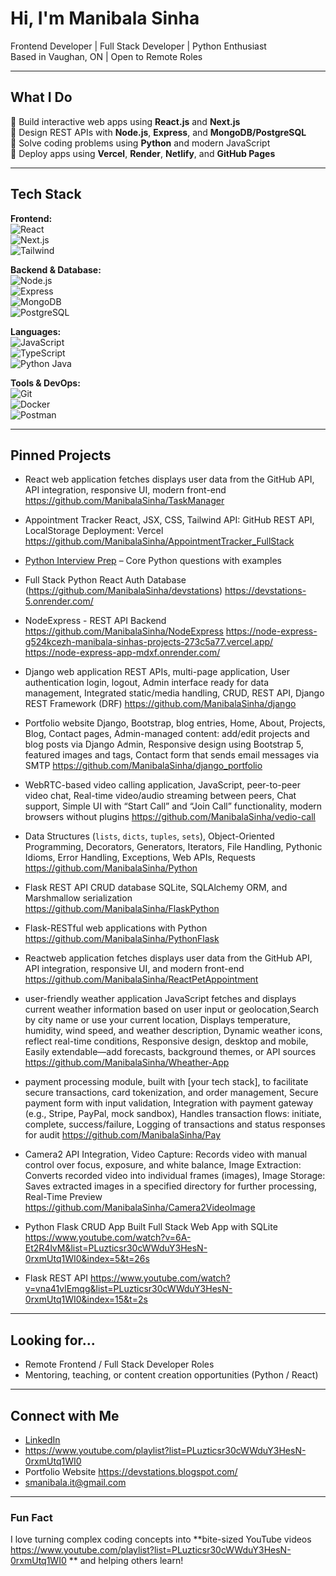 #  Hi, I'm Manibala Sinha

 Frontend Developer | Full Stack Developer | Python Enthusiast  
 Based in Vaughan, ON | Open to Remote Roles

---

##  What I Do

🔹 Build interactive web apps using **React.js** and **Next.js**  
🔹 Design REST APIs with **Node.js**, **Express**, and **MongoDB/PostgreSQL**  
🔹 Solve coding problems using **Python** and modern JavaScript  
🔹 Deploy apps using **Vercel**, **Render**, **Netlify**, and **GitHub Pages**

---

##  Tech Stack

**Frontend:**  
![React](https://img.shields.io/badge/-React-61DAFB?logo=react&logoColor=000)  
![Next.js](https://img.shields.io/badge/-Next.js-000?logo=next.js)  
![Tailwind](https://img.shields.io/badge/-Tailwind_CSS-38B2AC?logo=tailwind-css&logoColor=fff)

**Backend & Database:**  
![Node.js](https://img.shields.io/badge/-Node.js-339933?logo=node.js&logoColor=fff)  
![Express](https://img.shields.io/badge/-Express-000?logo=express&logoColor=fff)  
![MongoDB](https://img.shields.io/badge/-MongoDB-47A248?logo=mongodb)  
![PostgreSQL](https://img.shields.io/badge/-PostgreSQL-4169E1?logo=postgresql&logoColor=fff)

**Languages:**  
![JavaScript](https://img.shields.io/badge/-JavaScript-F7DF1E?logo=javascript&logoColor=000)  
![TypeScript](https://img.shields.io/badge/-TypeScript-3178C6?logo=typescript&logoColor=fff)  
![Python](https://img.shields.io/badge/-Python-3776AB?logo=python&logoColor=fff)
Java

**Tools & DevOps:**  
![Git](https://img.shields.io/badge/-Git-F05032?logo=git&logoColor=fff)  
![Docker](https://img.shields.io/badge/-Docker-2496ED?logo=docker&logoColor=fff)  
![Postman](https://img.shields.io/badge/-Postman-FF6C37?logo=postman&logoColor=fff)

---

##  Pinned Projects

- React web application fetches displays user data from the GitHub API, API integration, responsive UI, modern front-end https://github.com/ManibalaSinha/TaskManager
- Appointment Tracker React, JSX, CSS, Tailwind API: GitHub REST API, LocalStorage Deployment: Vercel https://github.com/ManibalaSinha/AppointmentTracker_FullStack
- [ Python Interview Prep](https://github.com/ManibalaSinha/Python-Interview) – Core Python questions with examples
- Full Stack Python React Auth Database (https://github.com/ManibalaSinha/devstations) https://devstations-5.onrender.com/
- NodeExpress - REST API Backend https://github.com/ManibalaSinha/NodeExpress https://node-express-g524kcezh-manibala-sinhas-projects-273c5a77.vercel.app/ https://node-express-app-mdxf.onrender.com/
- Django web application REST APIs, multi-page application, User authentication login, logout, Admin interface ready for data management, Integrated static/media handling, CRUD, REST API, Django REST Framework (DRF) https://github.com/ManibalaSinha/django
- Portfolio website Django, Bootstrap, blog entries, Home, About, Projects, Blog, Contact pages, Admin-managed content: add/edit projects and blog posts via Django Admin, Responsive design using Bootstrap 5, featured images and tags, Contact form that sends email   messages via SMTP https://github.com/ManibalaSinha/django_portfolio
- WebRTC-based video calling application, JavaScript, peer-to-peer video chat, Real-time video/audio streaming between peers, Chat support, Simple UI with “Start Call” and “Join Call” functionality, modern browsers without plugins https://github.com/ManibalaSinha/vedio-call

- Data Structures (`lists`, `dicts`, `tuples`, `sets`), Object-Oriented Programming, Decorators, Generators, Iterators, File Handling, Pythonic Idioms, Error Handling, Exceptions, Web APIs, Requests https://github.com/ManibalaSinha/Python
- Flask REST API CRUD database SQLite, SQLAlchemy ORM, and Marshmallow serialization https://github.com/ManibalaSinha/FlaskPython
- Flask-RESTful web applications with Python https://github.com/ManibalaSinha/PythonFlask
- Reactweb application fetches displays user data from the GitHub API, API integration, responsive UI, and modern front-end https://github.com/ManibalaSinha/ReactPetAppointment
- user-friendly weather application JavaScript fetches and displays current weather information based on user input or geolocation,Search by city name or use your current location, Displays temperature, humidity, wind speed, and weather description, Dynamic weather icons, reflect real-time conditions, Responsive design, desktop and mobile, Easily extendable—add forecasts, background themes, or API sources https://github.com/ManibalaSinha/Wheather-App
- payment processing module, built with [your tech stack], to facilitate secure transactions, card tokenization, and order management, Secure payment form with input validation, Integration with payment gateway (e.g., Stripe, PayPal, mock sandbox), Handles transaction flows: initiate, complete, success/failure, Logging of transactions and status responses for audit https://github.com/ManibalaSinha/Pay
- Camera2 API Integration, Video Capture: Records video with manual control over focus, exposure, and white balance, Image Extraction: Converts recorded video into individual frames (images), Image Storage: Saves extracted images in a specified directory for further processing, Real-Time Preview https://github.com/ManibalaSinha/Camera2VideoImage
- Python Flask CRUD App Built Full Stack Web App with SQLite https://www.youtube.com/watch?v=6A-Et2R4lvM&list=PLuzticsr30cWWduY3HesN-0rxmUtq1WI0&index=5&t=26s
- Flask REST API https://www.youtube.com/watch?v=vna41vlEmqg&list=PLuzticsr30cWWduY3HesN-0rxmUtq1WI0&index=15&t=2s


---

##  Looking for...

-  Remote Frontend / Full Stack Developer Roles
-  Mentoring, teaching, or content creation opportunities (Python / React)

---

##  Connect with Me

-  [LinkedIn](https://www.linkedin.com/in/manibala-sinha)
- https://www.youtube.com/playlist?list=PLuzticsr30cWWduY3HesN-0rxmUtq1WI0
-  Portfolio Website https://devstations.blogspot.com/
-  smanibala.it@gmail.com

---

###  Fun Fact

I love turning complex coding concepts into **bite-sized YouTube videos https://www.youtube.com/playlist?list=PLuzticsr30cWWduY3HesN-0rxmUtq1WI0 ** and helping others learn!

